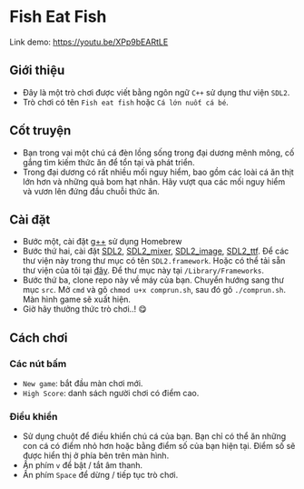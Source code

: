 # Fish Eat Fish
Link demo: https://youtu.be/XPp9bEARtLE
## Giới thiệu
* Đây là một trò chơi được viết bằng ngôn ngữ ``C++`` sử dụng thư viện ``SDL2``.
* Trò chơi có tên ``Fish eat fish`` hoặc ``Cá lớn nuốt cá bé``. 
## Cốt truyện
* Bạn trong vai một chú cá đèn lồng sống trong đại dương mênh mông, cố gắng tìm kiếm thức ăn để tổn tại và phát triển. 
* Trong đại dương có rất nhiều mối nguy hiểm, bao gồm các loài cá ăn thịt lớn hơn và những quả bom hạt nhân. Hãy vượt qua các mối nguy hiểm và vươn lên đứng đầu chuỗi thức ăn. 

## Cài đặt

* Bước một, cài đặt [g++](https://formulae.brew.sh/formula/gcc#default) sử dụng Homebrew
* Bước thứ hai, cài đặt [SDL2](https://github.com/rosejoshua/QuickSDL2Mac), [SDL2_mixer](https://github.com/libsdl-org/SDL_mixer/releases), [SDL2_image](https://github.com/libsdl-org/SDL_image/releases/tag/release-2.6.3), [SDL2_ttf](https://github.com/libsdl-org/SDL_ttf/releases/tag/release-2.20.2). Để các thư viện này trong thư mục có tên ``SDL2.framework``.  Hoặc có thể tải sẵn thư viện của tôi tại [đây](https://drive.google.com/file/d/10YlzZuQPUc5oR2w4aWxxQ1EQC_B761Xt/view?usp=sharing). Để thư mục này tại ``/Library/Frameworks``.
* Bước thứ ba, clone repo này về máy của bạn. Chuyển hướng sang thư mục ``src``. Mở ``cmd`` và gõ ``chmod u+x comprun.sh``, sau đó gõ ``./comprun.sh``. Màn hình game sẽ xuất hiện.
* Giờ hãy thưởng thức trò chơi..! 😋

## Cách chơi
### Các nút bấm
* ``New game``: bắt đầu màn chơi mới.
* ``High Score``: danh sách người chơi có điểm cao.
### Điều khiển
* Sử dụng chuột để điều khiển chú cá của bạn. Bạn chỉ có thể ăn những con cá có điểm nhỏ hơn hoặc bằng điểm số của bạn hiện tại. Điểm số sẽ được hiển thị ở phía bên trên màn hình.  
* Ấn phím ``v`` để bật / tắt âm thanh.
* Ấn phím ``Space`` để dừng / tiếp tục trò chơi.
